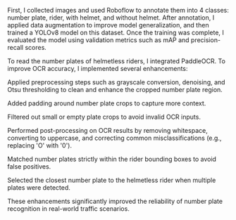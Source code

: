 First, I collected images and used Roboflow to annotate them into 4 classes: number plate, rider, with helmet, and without helmet. After annotation, I applied data augmentation to improve model generalization, and then trained a YOLOv8 model on this dataset. 
Once the training was complete, I evaluated the model using validation metrics such as mAP and precision-recall scores.

To read the number plates of helmetless riders, I integrated PaddleOCR. To improve OCR accuracy, I implemented several enhancements:

Applied preprocessing steps such as grayscale conversion, denoising, and Otsu thresholding to clean and enhance the cropped number plate region.

Added padding around number plate crops to capture more context.

Filtered out small or empty plate crops to avoid invalid OCR inputs.

Performed post-processing on OCR results by removing whitespace, converting to uppercase, and correcting common misclassifications (e.g., replacing 'O' with '0').

Matched number plates strictly within the rider bounding boxes to avoid false positives.

Selected the closest number plate to the helmetless rider when multiple plates were detected.

These enhancements significantly improved the reliability of number plate recognition in real-world traffic scenarios.

